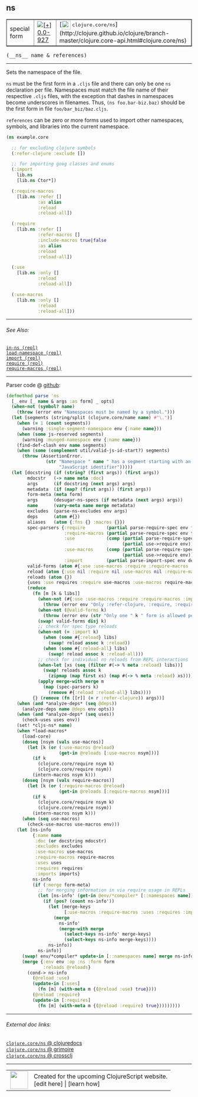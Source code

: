## ns



 <table border="1">
<tr>
<td>special form</td>
<td><a href="https://github.com/cljsinfo/cljs-api-docs/tree/0.0-927"><img valign="middle" alt="[+] 0.0-927" title="Added in 0.0-927" src="https://img.shields.io/badge/+-0.0--927-lightgrey.svg"></a> </td>
<td>
[<img height="24px" valign="middle" src="http://i.imgur.com/1GjPKvB.png"> <samp>clojure.core/ns</samp>](http://clojure.github.io/clojure/branch-master/clojure.core-api.html#clojure.core/ns)
</td>
</tr>
</table>


 <samp>
(__ns__ name & references)<br>
</samp>

---

Sets the namespace of the file.

`ns` must be the first form in a `.cljs` file and there can only be one `ns`
declaration per file. Namespaces must match the file name of their respective
`.cljs` files, with the exception that dashes in namespaces become underscores
in filenames. Thus, `(ns foo.bar-biz.baz)` should be the first form in file
`foo/bar_biz/baz.cljs`.

`references` can be zero or more forms used to import other namespaces, symbols,
and libraries into the current namespace.

```clj
(ns example.core

  ;; for excluding clojure symbols
  (:refer-clojure :exclude [])

  ;; for importing goog classes and enums
  (:import
    lib.ns
    [lib.ns Ctor*])

  (:require-macros
    [lib.ns :refer []
            :as alias
            :reload
            :reload-all])

  (:require
    [lib.ns :refer []
            :refer-macros []
            :include-macros true|false
            :as alias
            :reload
            :reload-all])

  (:use
    [lib.ns :only []
            :reload
            :reload-all])

  (:use-macros
    [lib.ns :only []
            :reload
            :reload-all]))
```

---


###### See Also:

[`in-ns (repl)`](specialrepl_in-ns.md)<br>
[`load-namespace (repl)`](specialrepl_load-namespace.md)<br>
[`import (repl)`](specialrepl_import.md)<br>
[`require (repl)`](specialrepl_require.md)<br>
[`require-macros (repl)`](specialrepl_require-macros.md)<br>

---




Parser code @ [github](https://github.com/clojure/clojurescript/blob/r3148/src/clj/cljs/analyzer.clj#L1445-L1556):

```clj
(defmethod parse 'ns
  [_ env [_ name & args :as form] _ opts]
  (when-not (symbol? name) 
    (throw (error env "Namespaces must be named by a symbol.")))
  (let [segments (string/split (clojure.core/name name) #"\.")]
    (when (= 1 (count segments))
      (warning :single-segment-namespace env {:name name}))
    (when (some js-reserved segments)
      (warning :munged-namespace env {:name name}))
    (find-def-clash env name segments)
    (when (some (complement util/valid-js-id-start?) segments)
      (throw (AssertionError.
               (str "Namespace " name " has a segment starting with an invaild "
                    "JavaScript identifier")))))
  (let [docstring (if (string? (first args)) (first args))
        mdocstr   (-> name meta :doc)
        args      (if docstring (next args) args)
        metadata  (if (map? (first args)) (first args))
        form-meta (meta form)
        args      (desugar-ns-specs (if metadata (next args) args))
        name      (vary-meta name merge metadata)
        excludes  (parse-ns-excludes env args)
        deps      (atom #{})
        aliases   (atom {:fns {} :macros {}})
        spec-parsers {:require        (partial parse-require-spec env false deps aliases)
                      :require-macros (partial parse-require-spec env true deps aliases)
                      :use            (comp (partial parse-require-spec env false deps aliases)
                                            (partial use->require env))
                      :use-macros     (comp (partial parse-require-spec env true deps aliases)
                                            (partial use->require env))
                      :import         (partial parse-import-spec env deps)}
        valid-forms (atom #{:use :use-macros :require :require-macros :import})
        reload (atom {:use nil :require nil :use-macros nil :require-macros nil})
        reloads (atom {})
        {uses :use requires :require use-macros :use-macros require-macros :require-macros imports :import :as params}
        (reduce
          (fn [m [k & libs]]
            (when-not (#{:use :use-macros :require :require-macros :import} k)
              (throw (error env "Only :refer-clojure, :require, :require-macros, :use and :use-macros libspecs supported")))
            (when-not (@valid-forms k)
              (throw (error env (str "Only one " k " form is allowed per namespace definition"))))
            (swap! valid-forms disj k)
            ;; check for spec type reloads
            (when-not (= :import k)
              (when (some #{:reload} libs)
                (swap! reload assoc k :reload))
              (when (some #{:reload-all} libs)
                (swap! reload assoc k :reload-all)))
            ;; check for individual ns reloads from REPL interactions
            (when-let [xs (seq (filter #(-> % meta :reload) libs))]
              (swap! reloads assoc k
                (zipmap (map first xs) (map #(-> % meta :reload) xs))))
            (apply merge-with merge m
              (map (spec-parsers k)
                (remove #{:reload :reload-all} libs))))
          {} (remove (fn [[r]] (= r :refer-clojure)) args))]
    (when (and *analyze-deps* (seq @deps))
      (analyze-deps name @deps env opts))
    (when (and *analyze-deps* (seq uses))
      (check-uses uses env))
    (set! *cljs-ns* name)
    (when *load-macros*
      (load-core)
      (doseq [nsym (vals use-macros)]
        (let [k (or (:use-macros @reload)
                    (get-in @reloads [:use-macros nsym]))]
          (if k
            (clojure.core/require nsym k)
            (clojure.core/require nsym))
          (intern-macros nsym k)))
      (doseq [nsym (vals require-macros)]
        (let [k (or (:require-macros @reload)
                    (get-in @reloads [:require-macros nsym]))]
          (if k
            (clojure.core/require nsym k)
            (clojure.core/require nsym))
          (intern-macros nsym k)))
      (when (seq use-macros)
        (check-use-macros use-macros env)))
    (let [ns-info
          {:name name
           :doc (or docstring mdocstr)
           :excludes excludes
           :use-macros use-macros
           :require-macros require-macros
           :uses uses
           :requires requires
           :imports imports}
          ns-info
          (if (:merge form-meta)
            ;; for merging information in via require usage in REPLs
            (let [ns-info' (get-in @env/*compiler* [::namespaces name])]
              (if (pos? (count ns-info'))
                (let [merge-keys
                      [:use-macros :require-macros :uses :requires :imports]]
                  (merge
                    ns-info'
                    (merge-with merge
                      (select-keys ns-info' merge-keys)
                      (select-keys ns-info merge-keys))))
                ns-info))
            ns-info)]
      (swap! env/*compiler* update-in [::namespaces name] merge ns-info)
      (merge {:env env :op :ns :form form
              :reloads @reloads}
        (cond-> ns-info
          (@reload :use)
          (update-in [:uses]
            (fn [m] (with-meta m {(@reload :use) true})))
          (@reload :require)
          (update-in [:requires]
            (fn [m] (with-meta m {(@reload :require) true}))))))))
```

<!--
Repo - tag - source tree - lines:

 <pre>
clojurescript @ r3148
└── src
    └── clj
        └── cljs
            └── <ins>[analyzer.clj:1445-1556](https://github.com/clojure/clojurescript/blob/r3148/src/clj/cljs/analyzer.clj#L1445-L1556)</ins>
</pre>

-->

---



###### External doc links:

[`clojure.core/ns` @ clojuredocs](http://clojuredocs.org/clojure.core/ns)<br>
[`clojure.core/ns` @ grimoire](http://conj.io/store/v1/org.clojure/clojure/1.7.0-beta3/clj/clojure.core/ns/)<br>
[`clojure.core/ns` @ crossclj](http://crossclj.info/fun/clojure.core/ns.html)<br>

---

 <table>
<tr><td>
<img valign="middle" align="right" width="48px" src="http://i.imgur.com/Hi20huC.png">
</td><td>
Created for the upcoming ClojureScript website.<br>
[edit here] | [learn how]
</td></tr></table>

[edit here]:https://github.com/cljsinfo/cljs-api-docs/blob/master/cljsdoc/special_ns.cljsdoc
[learn how]:https://github.com/cljsinfo/cljs-api-docs/wiki/cljsdoc-files

<!--

This information was too distracting to show to readers, but I'll leave it
commented here since it is helpful to:

- pretty-print the data used to generate this document
- and show how to retrieve that data



The API data for this symbol:

```clj
{:description "Sets the namespace of the file.\n\n`ns` must be the first form in a `.cljs` file and there can only be one `ns`\ndeclaration per file. Namespaces must match the file name of their respective\n`.cljs` files, with the exception that dashes in namespaces become underscores\nin filenames. Thus, `(ns foo.bar-biz.baz)` should be the first form in file\n`foo/bar_biz/baz.cljs`.\n\n`references` can be zero or more forms used to import other namespaces, symbols,\nand libraries into the current namespace.\n\n```clj\n(ns example.core\n\n  ;; for excluding clojure symbols\n  (:refer-clojure :exclude [])\n\n  ;; for importing goog classes and enums\n  (:import\n    lib.ns\n    [lib.ns Ctor*])\n\n  (:require-macros\n    [lib.ns :refer []\n            :as alias\n            :reload\n            :reload-all])\n\n  (:require\n    [lib.ns :refer []\n            :refer-macros []\n            :include-macros true|false\n            :as alias\n            :reload\n            :reload-all])\n\n  (:use\n    [lib.ns :only []\n            :reload\n            :reload-all])\n\n  (:use-macros\n    [lib.ns :only []\n            :reload\n            :reload-all]))\n```",
 :ns "special",
 :name "ns",
 :signature ["[name & references]"],
 :history [["+" "0.0-927"]],
 :type "special form",
 :related ["specialrepl/in-ns"
           "specialrepl/load-namespace"
           "specialrepl/import"
           "specialrepl/require"
           "specialrepl/require-macros"],
 :full-name-encode "special_ns",
 :source {:code "(defmethod parse 'ns\n  [_ env [_ name & args :as form] _ opts]\n  (when-not (symbol? name) \n    (throw (error env \"Namespaces must be named by a symbol.\")))\n  (let [segments (string/split (clojure.core/name name) #\"\\.\")]\n    (when (= 1 (count segments))\n      (warning :single-segment-namespace env {:name name}))\n    (when (some js-reserved segments)\n      (warning :munged-namespace env {:name name}))\n    (find-def-clash env name segments)\n    (when (some (complement util/valid-js-id-start?) segments)\n      (throw (AssertionError.\n               (str \"Namespace \" name \" has a segment starting with an invaild \"\n                    \"JavaScript identifier\")))))\n  (let [docstring (if (string? (first args)) (first args))\n        mdocstr   (-> name meta :doc)\n        args      (if docstring (next args) args)\n        metadata  (if (map? (first args)) (first args))\n        form-meta (meta form)\n        args      (desugar-ns-specs (if metadata (next args) args))\n        name      (vary-meta name merge metadata)\n        excludes  (parse-ns-excludes env args)\n        deps      (atom #{})\n        aliases   (atom {:fns {} :macros {}})\n        spec-parsers {:require        (partial parse-require-spec env false deps aliases)\n                      :require-macros (partial parse-require-spec env true deps aliases)\n                      :use            (comp (partial parse-require-spec env false deps aliases)\n                                            (partial use->require env))\n                      :use-macros     (comp (partial parse-require-spec env true deps aliases)\n                                            (partial use->require env))\n                      :import         (partial parse-import-spec env deps)}\n        valid-forms (atom #{:use :use-macros :require :require-macros :import})\n        reload (atom {:use nil :require nil :use-macros nil :require-macros nil})\n        reloads (atom {})\n        {uses :use requires :require use-macros :use-macros require-macros :require-macros imports :import :as params}\n        (reduce\n          (fn [m [k & libs]]\n            (when-not (#{:use :use-macros :require :require-macros :import} k)\n              (throw (error env \"Only :refer-clojure, :require, :require-macros, :use and :use-macros libspecs supported\")))\n            (when-not (@valid-forms k)\n              (throw (error env (str \"Only one \" k \" form is allowed per namespace definition\"))))\n            (swap! valid-forms disj k)\n            ;; check for spec type reloads\n            (when-not (= :import k)\n              (when (some #{:reload} libs)\n                (swap! reload assoc k :reload))\n              (when (some #{:reload-all} libs)\n                (swap! reload assoc k :reload-all)))\n            ;; check for individual ns reloads from REPL interactions\n            (when-let [xs (seq (filter #(-> % meta :reload) libs))]\n              (swap! reloads assoc k\n                (zipmap (map first xs) (map #(-> % meta :reload) xs))))\n            (apply merge-with merge m\n              (map (spec-parsers k)\n                (remove #{:reload :reload-all} libs))))\n          {} (remove (fn [[r]] (= r :refer-clojure)) args))]\n    (when (and *analyze-deps* (seq @deps))\n      (analyze-deps name @deps env opts))\n    (when (and *analyze-deps* (seq uses))\n      (check-uses uses env))\n    (set! *cljs-ns* name)\n    (when *load-macros*\n      (load-core)\n      (doseq [nsym (vals use-macros)]\n        (let [k (or (:use-macros @reload)\n                    (get-in @reloads [:use-macros nsym]))]\n          (if k\n            (clojure.core/require nsym k)\n            (clojure.core/require nsym))\n          (intern-macros nsym k)))\n      (doseq [nsym (vals require-macros)]\n        (let [k (or (:require-macros @reload)\n                    (get-in @reloads [:require-macros nsym]))]\n          (if k\n            (clojure.core/require nsym k)\n            (clojure.core/require nsym))\n          (intern-macros nsym k)))\n      (when (seq use-macros)\n        (check-use-macros use-macros env)))\n    (let [ns-info\n          {:name name\n           :doc (or docstring mdocstr)\n           :excludes excludes\n           :use-macros use-macros\n           :require-macros require-macros\n           :uses uses\n           :requires requires\n           :imports imports}\n          ns-info\n          (if (:merge form-meta)\n            ;; for merging information in via require usage in REPLs\n            (let [ns-info' (get-in @env/*compiler* [::namespaces name])]\n              (if (pos? (count ns-info'))\n                (let [merge-keys\n                      [:use-macros :require-macros :uses :requires :imports]]\n                  (merge\n                    ns-info'\n                    (merge-with merge\n                      (select-keys ns-info' merge-keys)\n                      (select-keys ns-info merge-keys))))\n                ns-info))\n            ns-info)]\n      (swap! env/*compiler* update-in [::namespaces name] merge ns-info)\n      (merge {:env env :op :ns :form form\n              :reloads @reloads}\n        (cond-> ns-info\n          (@reload :use)\n          (update-in [:uses]\n            (fn [m] (with-meta m {(@reload :use) true})))\n          (@reload :require)\n          (update-in [:requires]\n            (fn [m] (with-meta m {(@reload :require) true}))))))))",
          :title "Parser code",
          :repo "clojurescript",
          :tag "r3148",
          :filename "src/clj/cljs/analyzer.clj",
          :lines [1445 1556]},
 :full-name "special/ns",
 :clj-symbol "clojure.core/ns"}

```

Retrieve the API data for this symbol:

```clj
;; from Clojure REPL
(require '[clojure.edn :as edn])
(-> (slurp "https://raw.githubusercontent.com/cljsinfo/cljs-api-docs/catalog/cljs-api.edn")
    (edn/read-string)
    (get-in [:symbols "special/ns"]))
```

-->
